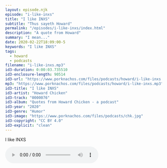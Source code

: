 ```yaml
---
layout: episode.njk
episode: "i-like-inxs"
title: "I like INXS"
subtitle: "Thus sayeth Howard"
permalink: "/episodes/i-like-inxs/index.html"
description: "A quote from Howard"
summary: "I mean..."
date: 2020-02-22T18:09:00-5
keywords: "I like INXS"
tags:
  - howard
  - podcasts
filename: "i-like-inxs.mp3"
id3-duration: 0:00:03.735510
id3-enclosure-length: 90514
id3-url: "https://www.porknachos.com/files/podcasts/howard/i-like-inxs.mp3"
mp3: "https://www.porknachos.com/files/podcasts/howard/i-like-inxs.mp3"
id3-title: "I like INXS"
id3-artist: "Howard Chicken"
id3-track: "0000076"
id3-album: "Quotes from Howard Chicken - a podcast"
id3-year: "2020"
id3-genre: "Humor"
id3-image: "https://www.porknachos.com/files/podcasts/chk.jpg"
id3-copyright: "CC BY 4.0"
id3-explicit: "clean"
---
```

I like INXS

<audio controls>
  <source src="https://www.porknachos.com/files/podcasts/howard/i-like-inxs.mp3">
</audio>
